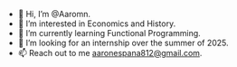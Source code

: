 - 👋 Hi, I’m @Aaromn.
- 👀 I’m interested in Economics and History.
- 🌱 I’m currently learning Functional Programming.
- 💞️ I’m looking for an internship over the summer of 2025.
- 📫 Reach out to me aaronespana812@gmail.com.

<!---
Aaromn/Aaromn is a ✨ special ✨ repository because its `README.md` (this file) appears on your GitHub profile.
You can click the Preview link to take a look at your changes.
--->
